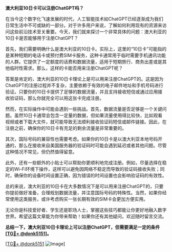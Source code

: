 **澳大利亚10日卡可以注册ChatGPT吗？**

在当今这个数字化飞速发展的时代，人工智能技术如ChatGPT已经逐渐成为我们日常生活中不可或缺的一部分。对于许多用户来说，了解如何利用现有的资源来访问这些前沿技术至关重要。今天，我们就来探讨一个非常具体的问题：澳大利亚的10日卡是否能够用于注册ChatGPT？

首先，我们需要明确什么是澳大利亚的10日卡。实际上，这里的“10日卡”可能指的是某种短期的电话卡或预付费SIM卡服务，这种卡通常用于临时需要手机通讯功能的人群。它提供了一定额度的话费和数据流量，适用于短期旅行、商务出差或是其他临时性需求。那么，这样的卡能否用来注册ChatGPT呢？

答案是肯定的，澳大利亚的10日卡理论上是可以用来注册ChatGPT的。这是因为ChatGPT的注册过程并不复杂，主要依赖于有效的电子邮件地址和手机号码进行验证。只要你的10日卡提供了足够的数据流量，并且支持接收短信或通过应用接收验证码，那么你就完全可以用这张卡完成注册。

然而，在实际操作中可能会遇到一些挑战。首先，数据流量是否足够是一个关键问题。虽然10日卡通常会包含一定量的数据，但如果流量使用得比较快，比如观看视频或者下载大文件，就可能导致无法顺利接收验证码短信或邮件链接。因此，在注册之前，确保你的10日卡有充足的剩余流量是非常重要的。

其次，国际号码的兼容性也需要考虑。如果你的10日卡是以澳大利亚本地号码开通的，那么在接收来自美国服务器的验证码时可能会遇到延迟或者其他问题。尽管这种情况不常见，但仍然值得留意。

此外，还有一些额外的小贴士可以帮助你更顺利地完成注册。例如，尽量选择在稳定的Wi-Fi环境下操作，这样可以避免因网络不稳定而导致的验证码接收失败；同时，确保你的设备时间设置正确，因为错误的时间设置也会影响验证码的有效性。

总的来说，澳大利亚的10日卡在大多数情况下是可以用来注册ChatGPT的，只要你提前做好准备，合理规划数据流量，并注意国际号码的特殊性。当然，如果你经常使用这类服务，或许考虑购买一张长期有效的SIM卡会更加方便实用。

无论你是科技爱好者、学生还是职场人士，掌握这些技巧都能让你更好地融入数字世界。希望这篇文章能为你带来帮助！如果你还有其他疑问，欢迎随时留言交流。

**总结一下，澳大利亚10日卡理论上可以注册ChatGPT，但需要满足一定的条件[[TG💪+ @donk5151](https://t.me/s/donk5151)]。**

[[TG💪+ @donk5151](https://t.me/s/donk5151) ![Image](https://i.postimg.cc/rwNCRYN7/Snipaste-2025-04-30-17-27-05.png)]